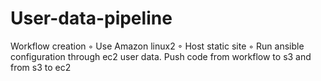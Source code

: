 # User-data-pipeline
Workflow creation  ◦ Use Amazon linux2  ◦ Host static site  ◦ Run ansible configuration through ec2 user data.  Push code from workflow to s3 and from s3 to ec2
